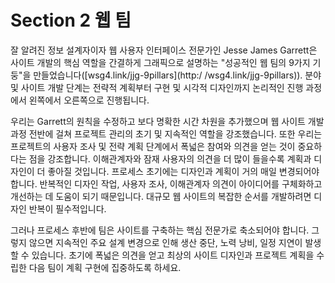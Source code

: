 # Section 2 웹 팀

잘 알려진 정보 설계자이자 웹 사용자 인터페이스 전문가인 Jesse James Garrett은 사이트 개발의 핵심 역할을 간결하게 그래픽으로 설명하는 "성공적인 웹 팀의 9가지 기둥"을 만들었습니다([wsg4.link/jjg-9pillars](http:/ /wsg4.link/jjg-9pillars)). 분야 및 사이트 개발 단계는 전략적 계획부터 구현 및 시각적 디자인까지 논리적인 진행 과정에서 왼쪽에서 오른쪽으로 진행됩니다.

우리는 Garrett의 원칙을 수정하고 보다 명확한 시간 차원을 추가했으며 웹 사이트 개발 과정 전반에 걸쳐 프로젝트 관리의 초기 및 지속적인 역할을 강조했습니다. 또한 우리는 프로젝트의 사용자 조사 및 전략 계획 단계에서 폭넓은 참여와 의견을 얻는 것이 중요하다는 점을 강조합니다. 이해관계자와 잠재 사용자의 의견을 더 많이 들을수록 계획과 디자인이 더 좋아질 것입니다. 프로세스 초기에는 디자인과 계획이 거의 매일 변경되어야 합니다. 반복적인 디자인 작업, 사용자 조사, 이해관계자 의견이 아이디어를 구체화하고 개선하는 데 도움이 되기 때문입니다. 대규모 웹 사이트의 복잡한 순서를 개발하려면 디자인 반복이 필수적입니다.

그러나 프로세스 후반에 팀은 사이트를 구축하는 핵심 전문가로 축소되어야 합니다. 그렇지 않으면 지속적인 주요 설계 변경으로 인해 생산 중단, 노력 낭비, 일정 지연이 발생할 수 있습니다. 초기에 폭넓은 의견을 얻고 최상의 사이트 디자인과 프로젝트 계획을 수립한 다음 팀이 계획 구현에 집중하도록 하세요.
